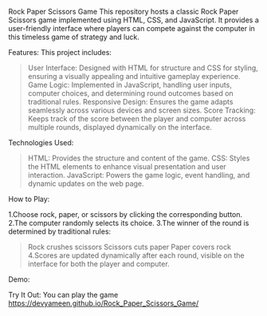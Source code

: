 Rock Paper Scissors Game
This repository hosts a classic Rock Paper Scissors game implemented using HTML, CSS, and JavaScript. It provides a user-friendly interface where players can compete against the computer in this timeless game of strategy and luck.

Features:
This project includes:

>User Interface: Designed with HTML for structure and CSS for styling, ensuring a visually appealing and intuitive gameplay experience.
>Game Logic: Implemented in JavaScript, handling user inputs, computer choices, and determining round outcomes based on traditional rules.
>Responsive Design: Ensures the game adapts seamlessly across various devices and screen sizes.
>Score Tracking: Keeps track of the score between the player and computer across multiple rounds, displayed dynamically on the interface.

Technologies Used:

>HTML: Provides the structure and content of the game.
>CSS: Styles the HTML elements to enhance visual presentation and user interaction.
>JavaScript: Powers the game logic, event handling, and dynamic updates on the web page.

How to Play:

1.Choose rock, paper, or scissors by clicking the corresponding button.
2.The computer randomly selects its choice.
3.The winner of the round is determined by traditional rules:
   >Rock crushes scissors
   >Scissors cuts paper
   >Paper covers rock
4.Scores are updated dynamically after each round, visible on the interface for both the player and computer.

Demo:

Try It Out:
You can play the game https://devyameen.github.io/Rock_Paper_Scissors_Game/
